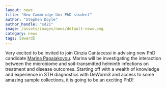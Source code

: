 ```yaml
---
layout: news
title: "New Cambridge Uni PhD student"
author: "Stephen Doyle"
author_handle: "sd21"
image: /assets/images/news/default-news.png
category: news
tags: [award]
---
```


Very excited to be invited to join Cinzia Cantacessi in advising new PhD candidate [Marina Papaiakovou]. Marina will be investigating the interaction between the microbiome and soil-transmitted helminth infections on treatment and disease outcomes. Starting off with a wealth of knowledge and experience in STH diagnostics with DeWorm3 and access to some amazing sample collections, it is going to be an exciting PhD!  

[Marina Papaiakovou]: https://twitter.com/MarinaPapaiak

